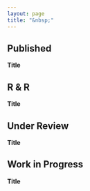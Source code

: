 ```yaml
---
layout: page
title: "&nbsp;"
---
```


## Published 

**Title**

## R & R

**Title**

## Under Review

**Title**

## Work in Progress 

**Title**
